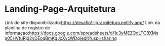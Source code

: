 # Landing-Page-Arquitetura
Link do site disponibilizado:https://desafio1-lp-arqitetura.netlify.app/
Link da planilha de registro de informaçao:https://docs.google.com/spreadsheets/d/1u3yMEZQdLTC8XMsp05HVtuRjd2vDEoqBmKgJxXvcWDg/edit?usp=sharing
